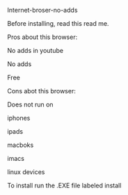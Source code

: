 Internet-broser-no-adds

Before installing, read this read me.


Pros about this browser:

No adds in youtube

No adds 

Free

Cons abot this browser:

Does not run on 

iphones 

ipads 

macboks 

imacs 

linux devices

To install run the .EXE file labeled install
